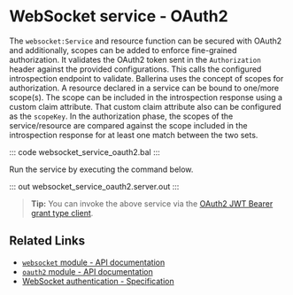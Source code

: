 # WebSocket service - OAuth2

The `websocket:Service` and resource function can be secured with OAuth2 and additionally, scopes can be added to enforce fine-grained authorization. It validates the OAuth2 token sent in the `Authorization` header against the provided configurations. This calls the configured introspection endpoint to validate. Ballerina uses the concept of scopes for authorization. A resource declared in a service can be bound to one/more scope(s). The scope can be included in the introspection response using a custom claim attribute. That custom claim attribute also can be configured as the `scopeKey`. In the authorization phase, the scopes of the service/resource are compared against the scope included in the introspection response for at least one match between the two sets.

::: code websocket_service_oauth2.bal :::

Run the service by executing the command below.

::: out websocket_service_oauth2.server.out :::

>**Tip:** You can invoke the above service via the [OAuth2 JWT Bearer grant type client](/learn/by-example/websocket-client-oauth2-jwt-bearer-grant-type).

## Related Links
- [`websocket` module - API documentation](https://lib.ballerina.io/ballerina/websocket/latest)
- [`oauth2` module - API documentation](https://lib.ballerina.io/ballerina/oauth2/latest/)
- [WebSocket authentication - Specification](/spec/websocket/#52-authentication-and-authorization)
